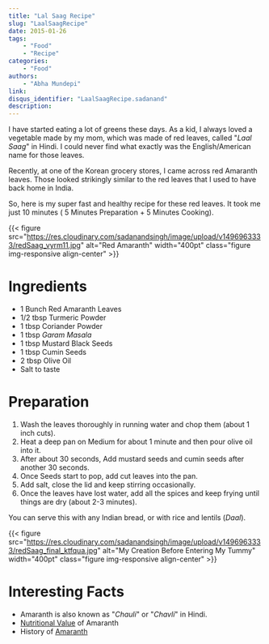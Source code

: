 ```yaml
---
title: "Lal Saag Recipe"
slug: "LaalSaagRecipe"
date: 2015-01-26
tags:
    - "Food"
    - "Recipe"
categories:
    - "Food"
authors:
    - "Abha Mundepi"
link:
disqus_identifier: "LaalSaagRecipe.sadanand"
description:
---
```


I have started eating a lot of greens these days. As a kid, I always
loved a vegetable made by my mom, which was made of red leaves, called
"*Laal Saag*" in Hindi. I could never find what exactly was the
English/American name for those leaves.

Recently, at one of the Korean grocery stores, I came across red
Amaranth leaves. Those looked strikingly similar to the red leaves that
I used to have back home in India.

<!--more-->

So, here is my super fast and healthy recipe for these red leaves. It
took me just 10 minutes ( 5 Minutes Preparation + 5 Minutes Cooking).

<!--TOC-->

{{< figure src="https://res.cloudinary.com/sadanandsingh/image/upload/v1496963333/redSaag_vyrm11.jpg" alt="Red Amaranth" width="400pt" class="figure img-responsive align-center" >}}

Ingredients
===========

-   1 Bunch Red Amaranth Leaves
-   1/2 tbsp Turmeric Powder
-   1 tbsp Coriander Powder
-   1 tbsp *Garam Masala*
-   1 tbsp Mustard Black Seeds
-   1 tbsp Cumin Seeds
-   2 tbsp Olive Oil
-   Salt to taste

Preparation
===========

1.  Wash the leaves thoroughly in running water and chop them (about 1
    inch cuts).
2.  Heat a deep pan on Medium for about 1 minute and then pour olive oil into it.
3.  After about 30 seconds, Add mustard seeds and cumin seeds after
    another 30 seconds.
4.  Once Seeds start to pop, add cut leaves into the pan.
5.  Add salt, close the lid and keep stirring occasionally.
6.  Once the leaves have lost water, add all the spices and keep frying
    until things are dry (about 2-3 minutes).

You can serve this with any Indian bread, or with rice and lentils
(*Daal*).

{{< figure src="https://res.cloudinary.com/sadanandsingh/image/upload/v1496963333/redSaag_final_ktfqua.jpg" alt="My Creation Before Entering My Tummy" width="400pt" class="figure img-responsive align-center" >}}


Interesting Facts
=================

-   Amaranth is also known as "*Chauli*" or "*Chavli*" in Hindi.
-   [Nutritional Value](https://www.fatsecret.com/calories-nutrition/usda/amaranth-leaves) of Amaranth
-   History of [Amaranth](https://en.wikipedia.org/wiki/Amaranth#History)
